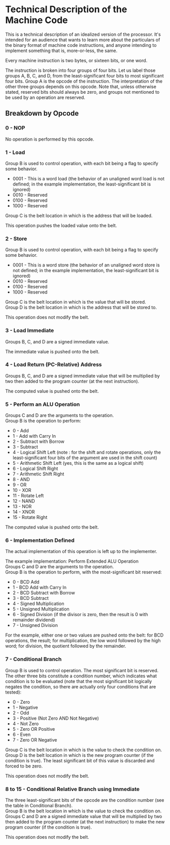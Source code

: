 Technical Description of the Machine Code
=========================================

This is a technical description of an idealized version of the processor. It's intended for an audience that wants to learn more about the particulars of the binary format of machine code instructions, and anyone intending to implement something that is, more-or-less, the same.

Every machine instruction is two bytes, or sixteen bits, or one word.

The instruction is broken into four groups of four bits. Let us label those groups A, B, C, and D, from the least-significant four bits to most significant four bits. Group A is the opcode of the instruction. The interpretation of the other three groups depends on this opcode. Note that, unless otherwise stated, reserved bits should always be zero, and groups not mentioned to be used by an operation are reserved.

Breakdown by Opcode
-------------------

### 0 - NOP

No operation is performed by this opcode.

### 1 - Load

Group B is used to control operation, with each bit being a flag to specify some behavior.
* 0001 - This is a word load (the behavior of an unaligned word load is not defined; in the example implementation, the least-significant bit is ignored)
* 0010 - Reserved
* 0100 - Reserved
* 1000 - Reserved

Group C is the belt location in which is the address that will be loaded.

This operation pushes the loaded value onto the belt.

### 2 - Store

Group B is used to control operation, with each bit being a flag to specify some behavior.
* 0001 - This is a word store (the behavior of an unaligned word store is not defined; in the example implementation, the least-significant bit is ignored)
* 0010 - Reserved
* 0100 - Reserved
* 1000 - Reserved

Group C is the belt location in which is the value that will be stored.  
Group D is the belt location in which is the address that will be stored to.

This operation does not modify the belt.

### 3 - Load Immediate

Groups B, C, and D are a signed immediate value.

The immediate value is pushed onto the belt.

### 4 - Load Return (PC-Relative) Address

Groups B, C, and D are a signed immediate value that will be multiplied by two then added to the program counter (at the next instruction).

The computed value is pushed onto the belt.

### 5 - Perform an ALU Operation

Groups C and D are the arguments to the operation.  
Group B is the operation to perform:
* 0 - Add
* 1 - Add with Carry In
* 2 - Subtract with Borrow
* 3 - Subtract
* 4 - Logical Shift Left (note : for the shift and rotate operations, only the least-significant four bits of the argument are used in the shift count)
* 5 - Arithmetic Shift Left (yes, this is the same as a logical shift)
* 6 - Logical Shift Right
* 7 - Arithmetic Shift Right
* 8 - AND
* 9 - OR
* 10 - XOR
* 11 - Rotate Left
* 12 - NAND
* 13 - NOR
* 14 - XNOR
* 15 - Rotate Right

The computed value is pushed onto the belt.

### 6 - Implementation Defined

The actual implementation of this operation is left up to the implementer.

The example implementation: Perform Extended ALU Operation  
Groups C and D are the arguments to the operation.  
Group B is the operation to perform, with the most-significant bit reserved:
* 0 - BCD Add
* 1 - BCD Add with Carry In
* 2 - BCD Subtract with Borrow
* 3 - BCD Subtract
* 4 - Signed Multiplication
* 5 - Unsigned Multiplication
* 6 - Signed Division (if the divisor is zero, then the result is 0 with remainder dividend)
* 7 - Unsigned Division

For the example, either one or two values are pushed onto the belt: for BCD operations, the result; for multiplication, the low word followed by the high word; for division, the quotient followed by the remainder.

### 7 - Conditional Branch

Group B is used to control operation. The most significant bit is reserved. The other three bits constitute a condition number, which indicates what condition is to be evaluated (note that the most significant bit logically negates the condition, so there are actually only four conditions that are tested):
* 0 - Zero
* 1 - Negative
* 2 - Odd
* 3 - Positive (Not Zero AND Not Negative)
* 4 - Not Zero
* 5 - Zero OR Positive
* 6 - Even
* 7 - Zero OR Negative

Group C is the belt location in which is the value to check the condition on.  
Group D is the belt location in which is the new program counter (if the condition is true). The least significant bit of this value is discarded and forced to be zero.

This operation does not modify the belt.

### 8 to 15 - Conditional Relative Branch using Immediate

The three least-significant bits of the opcode are the condition number (see the table in Conditional Branch).  
Group B is the belt location in which is the value to check the condition on.  
Groups C and D are a signed immediate value that will be multiplied by two then added to the program counter (at the next instruction) to make the new program counter (if the condition is true).

This operation does not modify the belt.
